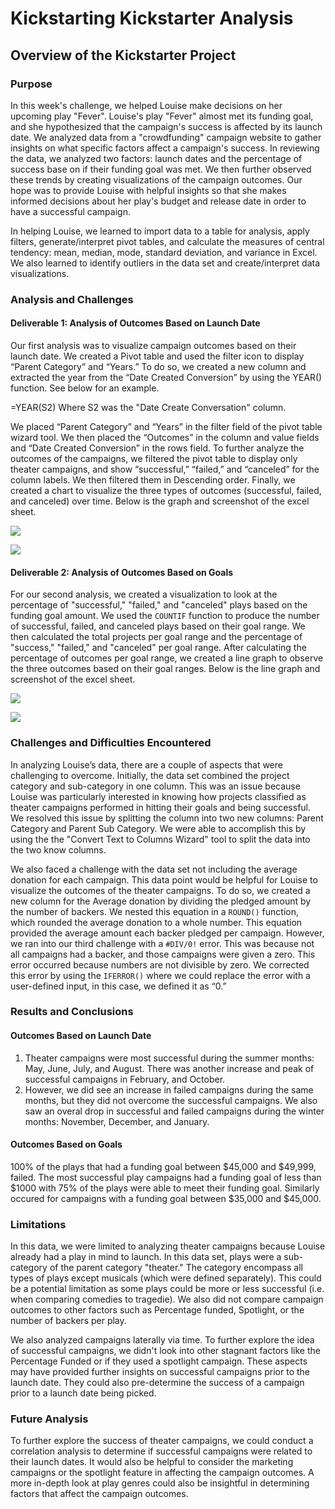 # Kickstarting Kickstarter Analysis

## Overview of the Kickstarter Project

### Purpose

In this week's challenge, we helped Louise make decisions on her upcoming play "Fever". Louise's play "Fever" almost met its funding goal, and she hypothesized that the campaign's success is affected by its launch date. We analyzed data from a "crowdfunding" campaign website to gather insights on what specific factors affect a campaign's success. In reviewing the data, we analyzed two factors: launch dates and the percentage of success base on if their funding goal was met. We then further observed these trends by creating visualizations of the campaign outcomes. Our hope was to provide Louise with helpful insights so that she makes informed decisions about her play's budget and release date in order to have a successful campaign.

In helping Louise, we learned to import data to a table for analysis, apply filters, generate/interpret pivot tables, and calculate the measures of central tendency: mean, median, mode, standard deviation, and variance in Excel. We also learned to identify outliers in the data set and create/interpret data visualizations.

### Analysis and Challenges

#### Deliverable 1: Analysis of Outcomes Based on Launch Date

Our first analysis was to visualize campaign outcomes based on their launch date. We created a Pivot table and used the filter icon to display “Parent Category” and “Years.” To do so, we created a new column and extracted the year from the “Date Created Conversion” by using the YEAR() function. See below for an example.

=YEAR(S2) Where S2 was the "Date Create Conversation" column.

We placed “Parent Category” and “Years” in the filter field of the pivot table wizard tool. We then placed the “Outcomes” in the column and value fields and “Date Created Conversion” in the rows field. To further analyze the outcomes of the campaigns, we filtered the pivot table to display only theater campaigns, and show “successful,” “failed,” and “canceled” for the column labels. We then filtered them in Descending order. Finally, we created a chart to visualize the three types of outcomes (successful, failed, and canceled) over time. Below is the graph and screenshot of the excel sheet.

![](https://i.imgur.com/ruUGHjn.png)

![](https://i.imgur.com/51LgMZP.png)


#### Deliverable 2: Analysis of Outcomes Based on Goals

For our second analysis, we created a visualization to look at the percentage of "successful," "failed," and "canceled" plays based on the funding goal amount. We used the `COUNTIF` function to produce the number of successful, failed, and canceled plays based on their goal range. We then calculated the total projects per goal range and the percentage of "success," "failed," and "canceled" per goal range. After calculating the percentage of outcomes per goal range, we created a line graph to observe the three outcomes based on their goal ranges. Below is the line graph and screenshot of the excel sheet.

![](https://i.imgur.com/g2ASw0z.png)

![](https://i.imgur.com/qOSCwJ7.png)


### Challenges and Difficulties Encountered

In analyzing Louise’s data, there are a couple of aspects that were challenging to overcome. Initially, the data set combined the project category and sub-category in one column. This was an issue because Louise was particularly interested in knowing how projects classified as theater campaigns performed in hitting their goals and being successful.  We resolved this issue by splitting the column into two new columns: Parent Category and Parent Sub Category. We were able to accomplish this by using the the "Convert Text to Columns Wizard" tool to split the data into the two know columns. 

We also faced a challenge with the data set not including the average donation for each campaign. This data point would be helpful for Louise to visualize the outcomes of the theater campaigns. To do so, we created a new column for the Average donation by dividing the pledged amount by the number of backers. We nested this equation in a `ROUND()` function, which rounded the average donation to a whole number. This equation provided the average amount each backer pledged per campaign. However, we ran into our third challenge with a `#DIV/0!` error. This was because not all campaigns had a backer, and those campaigns were given a zero. This error occurred because numbers are not divisible by zero. We corrected this error by using the `IFERROR()` where we could replace the error with a user-defined input, in this case, we defined it as “0.”

### Results and Conclusions

#### Outcomes Based on Launch Date
1. Theater campaigns were most successful during the summer months: May, June, July, and August. There was another increase and peak of successful campaigns in February, and October.
2. However, we did see an increase in failed campaigns during the same months, but they did not overcome the successful campaigns. We also saw an overal drop in successful and failed campaigns during the winter months: November, December, and January.


#### Outcomes Based on Goals
100% of the plays that had a funding goal between $45,000 and $49,999, failed. The most successful play campaigns had a funding goal of less than $1000 with 75% of the plays were able to meet their funding goal. Similarly occured for campaigns with a funding goal between $35,000 and $45,000. 


### Limitations

In this data, we were limited to analyzing theater campaigns because Louise already had a play in mind to launch. In this data set, plays were a sub-category of the parent category "theater." The category encompass all types of plays except musicals (which were defined separately). This could be a potential limitation as some plays could be more or less successful (i.e. when comparing comedies to tragedie). We also did not compare campaign outcomes to other factors such as Percentage funded, Spotlight, or the number of backers per play. 

We also analyzed campaigns laterally via time. To further explore the idea of successful campaigns, we didn't look into other stagnant factors like the Percentage Funded or if they used a spotlight campaign. These aspects may have provided further insights on successful campaigns prior to the launch date. They could also pre-determine the success of a campaign prior to a launch date being picked.

### Future Analysis
To further explore the success of theater campaigns, we could conduct a correlation analysis to determine if successful campaigns were related to their launch dates. It would also be helpful to consider the marketing campaigns or the spotlight feature in affecting the campaign outcomes. A more in-depth look at play genres could also be insightful in determining factors that affect the campaign outcomes.
